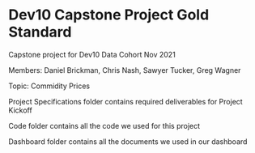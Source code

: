 # Dev10 Capstone Project Gold Standard

Capstone project for Dev10 Data Cohort Nov 2021

Members: Daniel Brickman, Chris Nash, Sawyer Tucker, Greg Wagner

Topic: Commidity Prices

Project Specifications folder contains required deliverables for Project Kickoff

Code folder contains all the code we used for this project

Dashboard folder contains all the documents we used in our dashboard
